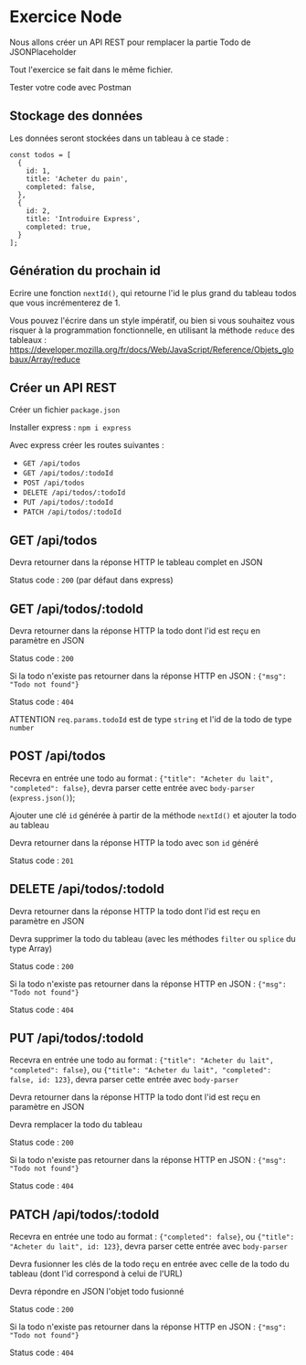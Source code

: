 # Exercice Node

Nous allons créer un API REST pour remplacer la partie Todo de JSONPlaceholder

Tout l'exercice se fait dans le même fichier.

Tester votre code avec Postman

## Stockage des données

Les données seront stockées dans un tableau à ce stade :

```
const todos = [
  {
    id: 1,
    title: 'Acheter du pain',
    completed: false,
  },
  {
    id: 2,
    title: 'Introduire Express',
    completed: true,
  }
];
```

## Génération du prochain id

Ecrire une fonction `nextId()`, qui retourne l'id le plus grand du tableau todos que vous incrémenterez de 1.

Vous pouvez l'écrire dans un style impératif, ou bien si vous souhaitez vous risquer à la programmation fonctionnelle, en utilisant la méthode `reduce` des tableaux :
https://developer.mozilla.org/fr/docs/Web/JavaScript/Reference/Objets_globaux/Array/reduce

## Créer un API REST

Créer un fichier `package.json`

Installer express : `npm i express`

Avec express créer les routes suivantes :

- `GET /api/todos`
- `GET /api/todos/:todoId`
- `POST /api/todos`
- `DELETE /api/todos/:todoId`
- `PUT /api/todos/:todoId`
- `PATCH /api/todos/:todoId`

## GET /api/todos

Devra retourner dans la réponse HTTP le tableau complet en JSON

Status code : `200` (par défaut dans express)

## GET /api/todos/:todoId

Devra retourner dans la réponse HTTP la todo dont l'id est reçu en paramètre en JSON

Status code : `200`

Si la todo n'existe pas retourner dans la réponse HTTP en JSON : `{"msg": "Todo not found"}`

Status code : `404`

ATTENTION `req.params.todoId` est de type `string` et l'id de la todo de type `number`

## POST /api/todos

Recevra en entrée une todo au format : `{"title": "Acheter du lait", "completed": false}`, devra parser cette entrée avec `body-parser` (`express.json()`);

Ajouter une clé `id` générée à partir de la méthode `nextId()` et ajouter la todo au tableau

Devra retourner dans la réponse HTTP la todo avec son `id` généré

Status code : `201`

## DELETE /api/todos/:todoId

Devra retourner dans la réponse HTTP la todo dont l'id est reçu en paramètre en JSON

Devra supprimer la todo du tableau (avec les méthodes `filter` ou `splice` du type Array)

Status code : `200`

Si la todo n'existe pas retourner dans la réponse HTTP en JSON : `{"msg": "Todo not found"}`

Status code : `404`


## PUT /api/todos/:todoId

Recevra en entrée une todo au format : `{"title": "Acheter du lait", "completed": false}`, ou `{"title": "Acheter du lait", "completed": false, id: 123}`, devra parser cette entrée avec `body-parser`

Devra retourner dans la réponse HTTP la todo dont l'id est reçu en paramètre en JSON

Devra remplacer la todo du tableau

Status code : `200`

Si la todo n'existe pas retourner dans la réponse HTTP en JSON : `{"msg": "Todo not found"}`

Status code : `404`


## PATCH /api/todos/:todoId

Recevra en entrée une todo au format : `{"completed": false}`, ou `{"title": "Acheter du lait", id: 123}`, devra parser cette entrée avec `body-parser`

Devra fusionner les clés de la todo reçu en entrée avec celle de la todo du tableau (dont l'id correspond à celui de l'URL)

Devra répondre en JSON l'objet todo fusionné

Status code : `200`

Si la todo n'existe pas retourner dans la réponse HTTP en JSON : `{"msg": "Todo not found"}`

Status code : `404`
